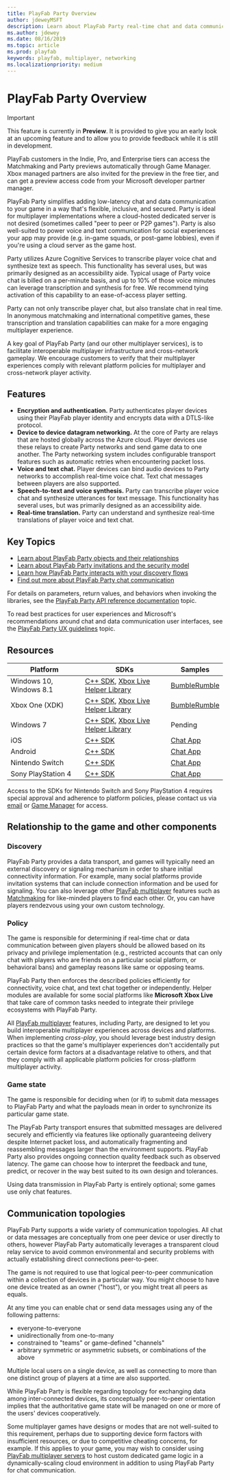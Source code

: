 ```yaml
---
title: PlayFab Party Overview
author: jdeweyMSFT
description: Learn about PlayFab Party real-time chat and data communication libraries for your game.
ms.author: jdewey
ms.date: 08/16/2019
ms.topic: article
ms.prod: playfab
keywords: playfab, multiplayer, networking
ms.localizationpriority: medium
---
```


# PlayFab Party Overview

> [!IMPORTANT]
> This feature is currently in **Preview**. It is provided to give you an early look at an upcoming feature and to allow you to provide feedback while it is still in development.
>
> PlayFab customers in the Indie, Pro, and Enterprise tiers can access the Matchmaking and Party previews automatically through Game Manager. Xbox managed partners are also invited for the preview in the free tier, and can get a preview access code from your Microsoft developer partner manager. 

PlayFab Party simplifies adding low-latency chat and data communication to your game in a way that's flexible, inclusive, and secured. Party is ideal for multiplayer implementations where a cloud-hosted dedicated server is not desired (sometimes called "peer to peer or P2P games"). Party is also well-suited to power voice and text communication for social experiences your app may provide (e.g. in-game squads, or post-game lobbies), even if you're using a cloud server as the game host.

Party utilizes Azure Cognitive Services to transcribe player voice chat and synthesize text as speech. This functionality has several uses, but was primarily designed as an accessibility aide. Typical usage of Party voice chat is billed on a per-minute basis, and up to 10% of those voice minutes can leverage transcription and synthesis for free. We recommend tying activation of this capability to an ease-of-access player setting.

Party can not only transcribe player chat, but also translate chat in real time. In anonymous matchmaking and international competitive games, these transcription and translation capabilities can make for a more engaging multiplayer experience.

A key goal of PlayFab Party (and our other multiplayer services), is to facilitate interoperable multiplayer infrastructure and cross-network gameplay. We encourage customers to verify that their multiplayer experiences comply with relevant platform policies for multiplayer and cross-network player activity.

## Features

- **Encryption and authentication.** Party authenticates player devices using their PlayFab player identity and encrypts data with a DTLS-like protocol.
- **Device to device datagram networking.** At the core of Party are relays that are hosted globally across the Azure cloud. Player devices use these relays to create Party networks and send game data to one another. The Party networking system includes configurable transport features such as automatic retries when encountering packet loss.
- **Voice and text chat.** Player devices can bind audio devices to Party networks to accomplish real-time voice chat. Text chat messages between players are also supported.
- **Speech-to-text and voice synthesis.** Party can transcribe player voice chat and synthesize utterances for text message. This functionality has several uses, but was primarily designed as an accessibility aide.
- **Real-time translation.** Party can understand and synthesize real-time translations of player voice and text chat.

## Key Topics

- [Learn about PlayFab Party objects and their relationships](concepts-objects.md)
- [Learn about PlayFab Party invitations and the security model](concepts-invitations-security-model.md)
- [Learn how PlayFab Party interacts with your discovery flows](concepts-discovery.md)
- [Find out more about PlayFab Party chat communication](concepts-chat.md)

For details on parameters, return values, and behaviors when invoking the libraries, see the [PlayFab Party API reference documentation](party-reference.md) topic.

To read best practices for user experiences and Microsoft's recommendations around chat and data communication user interfaces, see the [PlayFab Party UX guidelines](party-ux-guidelines.md) topic.

## Resources
|Platform|SDKs|Samples|
|-|-|-|
|Windows 10, Windows 8.1 |[C++ SDK](https://www.nuget.org/packages/Microsoft.PlayFab.PlayFabParty.Cpp.Windows/), [Xbox Live Helper Library](https://www.nuget.org/packages/Microsoft.PlayFab.PlayFabPartyXboxLive.Cpp.Win10)|[BumbleRumble](https://github.com/PlayFab/PlayFab-Samples/tree/master/Samples/All/BumbleRumble)|
|Xbox One (XDK) |[C++ SDK](https://www.nuget.org/packages/Microsoft.PlayFab.PlayFabParty.Cpp.XboxOneXDK), [Xbox Live Helper Library](https://www.nuget.org/packages/Microsoft.PlayFab.PlayFabPartyXboxLive.Cpp.XboxOneXDK)|[BumbleRumble](https://github.com/PlayFab/PlayFab-Samples/tree/master/Samples/All/BumbleRumble)||
|Windows 7 |[C++ SDK](https://www.nuget.org/packages/Microsoft.PlayFab.PlayFabParty.Cpp.Windows/), [Xbox Live Helper Library](https://www.nuget.org/packages/Microsoft.PlayFab.PlayFabPartyXboxLive.Cpp.Win7)|Pending|
|iOS | [C++ SDK](https://github.com/PlayFab/PlayFabParty/releases)| [Chat App](https://github.com/PlayFab/PlayFabParty/tree/master/iOS/PartySample)
|Android | [C++ SDK](https://github.com/PlayFab/PlayFabParty/releases)| [Chat App](https://github.com/PlayFab/PlayFabParty/tree/master/android/PartySample)
|Nintendo Switch | [C++ SDK](https://github.com/PlayFab/PlayFabPartySwitch)| [Chat App](https://github.com/PlayFab/PlayFabPartySwitch/tree/master/Switch/PartySample)
|Sony PlayStation 4 | [C++ SDK](https://github.com/PlayFab/PlayFabPartyPS4)| [Chat App](https://github.com/PlayFab/PlayFabPartyPS4/tree/master/PS4/PartySample)

Access to the SDKs for Nintendo Switch and Sony PlayStation 4 requires special approval and adherence to platform policies, please contact us via [email](mailto:helloplayfab@microsoft.com) or [Game Manager](https://blog.playfab.com/blog/playfab-support-overview) for access.


## Relationship to the game and other components

### Discovery

PlayFab Party provides a data transport, and games will typically need an external discovery or signaling mechanism in order to share initial connectivity information. For example, many social platforms provide invitation systems that can include connection information and be used for signaling. You can also leverage other [PlayFab multiplayer](../mpintro.md) features such as [Matchmaking](../matchmaking/index.md) for like-minded players to find each other. Or, you can have players rendezvous using your own custom technology.

### Policy

The game is responsible for determining if real-time chat or data communication between given players should be allowed based on its privacy and privilege implementation (e.g., restricted accounts that can only chat with players who are friends on a particular social platform, or behavioral bans) and gameplay reasons like same or opposing teams.

PlayFab Party then enforces the described policies efficiently for connectivity, voice chat, and text chat together or independently.
Helper modules are available for some social platforms like **Microsoft Xbox Live** that take care of common tasks needed to integrate their privilege ecosystems with PlayFab Party.

All [PlayFab multiplayer](../mpintro.md) features, including Party, are designed to let you build interoperable multiplayer experiences across devices and platforms. When implementing  *cross-play*, you should leverage best industry design practices so that the game's multiplayer experiences don't accidentally put certain device form factors at a disadvantage relative to others, and that they comply with all applicable platform policies for cross-platform multiplayer activity.

### Game state

The game is responsible for deciding when (or if) to submit data messages to PlayFab Party and what the payloads mean in order to synchronize its particular game state.

The PlayFab Party transport ensures that submitted messages are delivered securely and efficiently via features like optionally guaranteeing delivery despite Internet packet loss, and automatically fragmenting and reassembling messages larger than the environment supports. PlayFab Party also provides ongoing connection quality feedback such as observed latency. The game can choose how to interpret the feedback and tune, predict, or recover in the way best suited to its own design and tolerances.

Using data transmission in PlayFab Party is entirely optional; some games use only chat features.

## Communication topologies

PlayFab Party supports a wide variety of communication topologies. All chat or data messages are conceptually from one peer device or user directly to others, however PlayFab Party automatically leverages a transparent cloud relay service to avoid common environmental and security problems with actually establishing direct connections peer-to-peer.

The game is not required to use that logical peer-to-peer communication within a collection of devices in a particular way. You might choose to have one device treated as an owner ("host"), or you might treat all peers as equals.

At any time you can enable chat or send data messages using any of the following patterns:

- everyone-to-everyone
- unidirectionally from one-to-many
- constrained to "teams" or game-defined "channels"
- arbitrary symmetric or asymmetric subsets, or combinations of the above

Multiple local users on a single device, as well as connecting to more than one distinct group of players at a time are also supported.

While PlayFab Party is flexible regarding topology for exchanging data among inter-connected devices, its conceptually peer-to-peer orientation implies that the authoritative game state will be managed on one or more of the users' devices cooperatively.

Some multiplayer games have designs or modes that are not well-suited to this requirement, perhaps due to supporting device form factors with insufficient resources, or due to competitive cheating concerns, for example. If this applies to your game, you may wish to consider using [PlayFab multiplayer servers](../servers/index.md) to host custom dedicated game logic in a dynamically-scaling cloud environment in addition to using PlayFab Party for chat communication.
